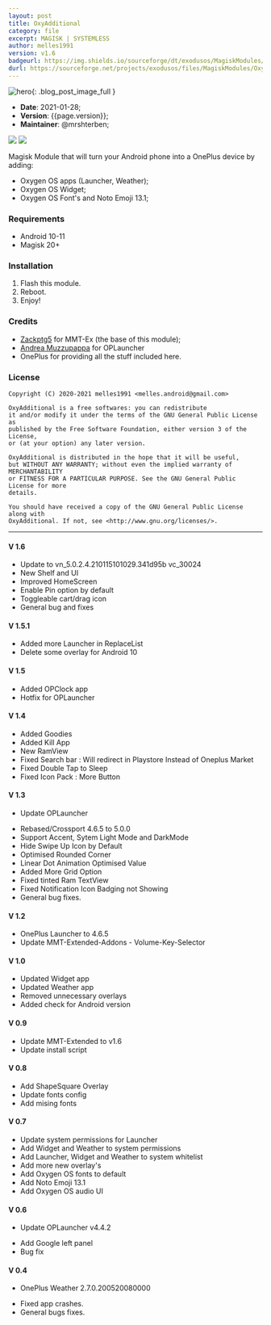 ```yaml
---
layout: post
title: OxyAdditional
category: file
excerpt: MAGISK | SYSTEMLESS
author: melles1991
version: v1.6
badgeurl: https://img.shields.io/sourceforge/dt/exodusos/MagiskModules/OxyAdditional?style=for-the-badge
durl: https://sourceforge.net/projects/exodusos/files/MagiskModules/OxyAdditional/
---
```


![hero]({{site.baseurl}}/assets/img/module.png){: .blog_post_image_full }

* **Date**: 2021-01-28;
* **Version**: {{page.version}};
* **Maintainer**: @mrshterben;

![](https://img.shields.io/github/contributors/craftrom/MAGISK-OxyAdditional)
![](https://img.shields.io/github/license/craftrom/MAGISK-OxyAdditional)

Magisk Module that will turn your Android phone into a OnePlus device by adding:
- Oxygen OS apps (Launcher, Weather);
- Oxygen OS Widget;
- Oxygen OS Font's and Noto Emoji 13.1;

### Requirements
- Android 10-11
- Magisk 20+

### Installation
1. Flash this module.
2. Reboot.
3. Enjoy!

### Credits
- [Zackptg5](https://github.com/Zackptg5) for MMT-Ex (the base of this module);
- [Andrea Muzzupappa](https://t.me/Drew_69) for OPLauncher
- OnePlus for providing all the stuff included here.

### License

    Copyright (C) 2020-2021 melles1991 <melles.android@gmail.com>

    OxyAdditional is a free softwares: you can redistribute
    it and/or modify it under the terms of the GNU General Public License as
    published by the Free Software Foundation, either version 3 of the License,
    or (at your option) any later version.

    OxyAdditional is distributed in the hope that it will be useful,
    but WITHOUT ANY WARRANTY; without even the implied warranty of MERCHANTABILITY
    or FITNESS FOR A PARTICULAR PURPOSE. See the GNU General Public License for more
    details.

    You should have received a copy of the GNU General Public License along with
    OxyAdditional. If not, see <http://www.gnu.org/licenses/>.

***** ***** ***** ***** ***** ***** ***** ***** ***** ***** *****
#### V 1.6
* Update to  vn_5.0.2.4.210115101029.341d95b vc_30024
* New Shelf and UI
* Improved HomeScreen
* Enable Pin option by default
* Toggleable cart/drag icon
* General bug and fixes

#### V 1.5.1
* Added more Launcher in ReplaceList
* Delete some overlay for Android 10 

#### V 1.5
* Added OPClock app
* Hotfix for OPLauncher 

#### V 1.4
* Added Goodies
* Added Kill App
* New RamView
* Fixed Search bar : Will redirect in Playstore Instead of Oneplus Market
* Fixed Double Tap to Sleep
* Fixed Icon Pack : More Button

#### V 1.3
- Update OPLauncher
* Rebased/Crossport 4.6.5 to 5.0.0
* Support Accent, Sytem Light Mode and DarkMode
* Hide Swipe Up Icon by Default
* Optimised Rounded Corner
* Linear Dot Animation Optimised Value
* Added More Grid Option
* Fixed tinted Ram TextView
* Fixed Notification Icon Badging not Showing
* General bug fixes.

#### V 1.2
* OnePlus Launcher to 4.6.5
* Update MMT-Extended-Addons - Volume-Key-Selector

#### V 1.0
* Updated Widget app
* Updated Weather app
* Removed unnecessary overlays
* Added check for Android version

#### V 0.9
* Update MMT-Extended to v1.6
* Update install script 

#### V 0.8
* Add ShapeSquare Overlay
* Update fonts config
* Add mising fonts

#### V 0.7
* Update system permissions for Launcher
* Add Widget and Weather to system permissions
* Add Launcher, Widget and Weather to system whitelist
* Add more new overlay's
* Add Oxygen OS fonts to default
* Add Noto Emoji 13.1
* Add Oxygen OS audio UI

#### V 0.6
- Update OPLauncher v4.4.2 
* Add Google left panel
* Bug fix

#### V 0.4
- OnePlus Weather 2.7.0.200520080000
* Fixed app crashes.
* General bugs fixes.
